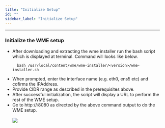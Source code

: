 ```yaml
---
title: "Initialize Setup"
id: ""
sidebar_label: "Initialize Setup"
---
```

---

### Initialize the WME setup

- After downloading and extracting the wme installer run the bash script which is displayed at terminal. Command will looks like below.
     ```
       bash /usr/local/content/wme/wme-installer/<version>/wme-installer.sh
   ```
- When prompted, enter the interface name (e.g. eth0, ens5 etc) and cofirms the IPAddress.
- Provide CIDR range as described in the prerequisites above.
- After successful initialization, the script will display a URL to perform the rest of the WME setup.
- Go to  http://<Platform-Instance-IP>:8080 as directed by the above command output to do the WME setup.
    <br/><br/>
    [![](/learn/assets/wme-setup/wavemaker-setup-intialization.jpg)](/learn/assets/wme-setup/wavemaker-setup-intialization.jpg)

